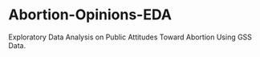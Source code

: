 # Abortion-Opinions-EDA
Exploratory Data Analysis on Public Attitudes Toward Abortion Using GSS Data.
